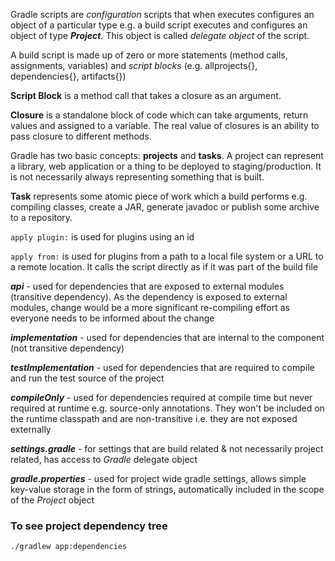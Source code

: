 Gradle scripts are _configuration_ scripts that when executes configures an object of a particular type e.g. a build script executes and configures an object of type **_Project_**. This object is called _delegate object_ of the script.

A build script is made up of zero or more statements (method calls, assignments, variables) and _script blocks_ (e.g. allprojects{}, dependencies{}, artifacts{})

**Script Block** is a method call that takes a closure as an argument.

**Closure** is a standalone block of code which can take arguments, return values and assigned to a variable. The real value of closures is an ability to pass closure to different methods.

Gradle has two basic concepts: **projects** and **tasks**. A project can represent a library, web application or a thing to be deployed to staging/production. It is not necessarily always representing something that is built. 

**Task** represents some atomic piece of work which a build performs e.g. compiling classes, create a JAR, generate javadoc or publish some archive to a repository.

`apply plugin:` is used for plugins using an id

`apply from:` is used for plugins from a path to a local file system or a URL to a remote location. It calls the script directly as if it was part of the build file 

**_api_** - used for dependencies that are exposed to external modules (transitive dependency). As the dependency is exposed to external modules, change would be a more significant re-compiling effort as everyone needs to be informed about the change

**_implementation_** - used for dependencies that are internal to the component (not transitive dependency)

**_testImplementation_** - used for dependencies that are required to compile and run the test source of the project

**_compileOnly_** - used for dependencies required at compile time but never required at runtime e.g. source-only annotations. They won't be included on the runtime classpath and are non-transitive i.e. they are not exposed externally

**_settings.gradle_** - for settings that are build related & not necessarily project related, has access to _Gradle_ delegate object

**_gradle.properties_** - used for project wide gradle settings, allows simple key-value storage in the form of strings, automatically included in the scope of the _Project_ object

### To see project dependency tree
`./gradlew app:dependencies` 
